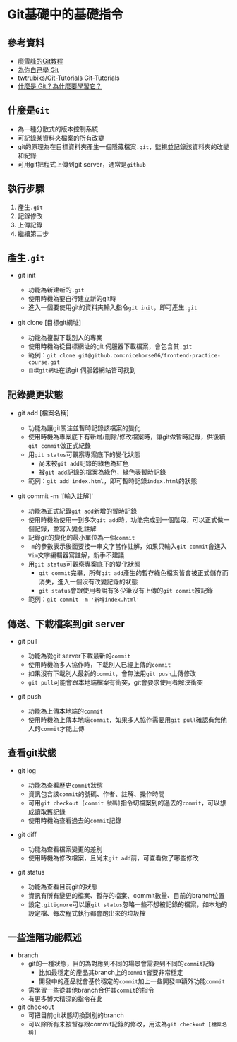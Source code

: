 # Git基礎中的基礎指令

## 參考資料
* [廖雪峰的Git教程](https://www.liaoxuefeng.com/wiki/896043488029600)
* [為你自己學 Git](https://gitbook.tw/)
* [twtrubiks/Git-Tutorials](https://github.com/twtrubiks/Git-Tutorials) Git-Tutorials 
* [什麼是 Git？為什麼要學習它？](https://gitbook.tw/chapters/introduction/what-is-git.html)

## 什麼是`Git`
* 為一種分散式的版本控制系統
* 可記錄某資料夾檔案的所有改變
* git的原理為在目標資料夾產生一個隱藏檔案`.git`，監視並記錄該資料夾的改變和紀錄
* 可用git把程式上傳到git server，通常是`github`

## 執行步驟
1. 產生`.git`
2. 記錄修改
3. 上傳記錄
4. 繼續第二步

## 產生`.git`
* git init
	* 功能為新建新的`.git`
	* 使用時機為要自行建立新的git時
	* 進入一個要使用git的資料夾輸入指令`git init`，即可產生`.git`

* git clone [目標git網址]
	* 功能為複製下載別人的專案
	* 使用時機為從目標網址的git 伺服器下載檔案，會包含其`.git`
	* 範例：`git clone git@github.com:nicehorse06/frontend-practice-course.git`
	* `目標git網址`在該git 伺服器網站皆可找到

## 記錄變更狀態
* git add [檔案名稱]
	* 功能為讓git關注並暫時記錄該檔案的變化
	* 使用時機為專案底下有新增/刪除/修改檔案時，讓git做暫時記錄，供後續`git commit`做正式紀錄
	* 用`git status`可觀察專案底下的變化狀態
		* 尚未被`git add`記錄的綠色為紅色
		* 被`git add`記錄的檔案為綠色，綠色表暫時記錄
	* 範例：`git add index.html`，即可暫時記錄`index.html`的狀態

* git commit -m '[輸入註解]'
	* 功能為正式紀錄`git add`新增的暫時記錄
	* 使用時機為使用一到多次`git add`時，功能完成到一個階段，可以正式做一個記錄，並寫入變化註解
	* 記錄git的變化的最小單位為一個`commit`
	* `-m`的參數表示後面要接一串文字當作註解，如果只輸入`git commit`會進入`Vim`文字編輯器寫註解，新手不建議
	* 用`git status`可觀察專案底下的變化狀態
		* `git commit`完畢，所有`git add`產生的暫存綠色檔案皆會被正式儲存而消失，進入一個沒有改變記錄的狀態
		* `git status`會跟使用者說有多少筆沒有上傳的`git commit`被記錄
	* 範例：`git commit -m '新增index.html'`

## 傳送、下載檔案到git server
* git pull
	* 功能為從git server下載最新的`commit`
	* 使用時機為多人協作時，下載別人已經上傳的`commit`
	* 如果沒有下載別人最新的`commit`，會無法用`git push`上傳修改
	* `git pull`可能會跟本地端檔案有衝突，git會要求使用者解決衝突

* git push
	* 功能為上傳本地端的`commit`
	* 使用時機為上傳本地端`commit`，如果多人協作需要用`git pull`確認有無他人的`commit`才能上傳

## 查看git狀態
* git log
	* 功能為查看歷史`commit`狀態
	* 資訊包含該`commit`的號碼、作者、註解、操作時間
	* 可用`git checkout [commit 號碼]`指令切檔案到的過去的`commit`，可以想成讀取舊記錄
	* 使用時機為查看過去的`commit`記錄

* git diff
	* 功能為查看檔案變更的差別
	* 使用時機為修改檔案，且尚未`git add`前，可查看做了哪些修改

* git status
	* 功能為查看目前git的狀態
	* 資訊有所有變更的檔案、暫存的檔案、commit數量、目前的branch位置
	* 設定`.gitignore`可以讓`git status`忽略一些不想被記錄的檔案，如本地的設定檔、每次程式執行都會跑出來的垃圾檔

## 一些進階功能概述
* branch
	* git的一種狀態，目的為對應到不同的場景會需要到不同的`commit`記錄
		* 比如最穩定的產品其branch上的`commit`皆要非常穩定
		* 開發中的產品就會基於穩定的`commit`加上一些開發中額外功能`commit`
	* 需學習一些從其他branch合併其`commit`的指令
	* 有更多博大精深的指令在此
* git checkout
	* 可把目前git狀態切換到別的branch
	* 可以除所有未被暫存跟commit記錄的修改，用法為`git checkout [檔案名稱]`